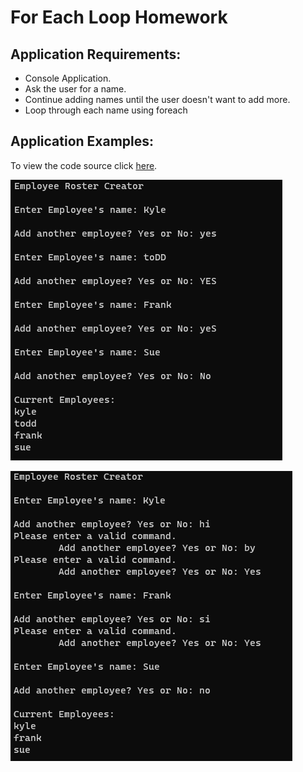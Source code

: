 # For Each Loop Homework

## Application Requirements:
- Console Application.
- Ask the user for a name.
- Continue adding names until the user doesn't want to add more.
- Loop through each name using foreach

## Application Examples:
To view the code source click [here](https://github.com/Thesnowmanndev/CSharp-Education/blob/main/CSharp-Mastercourse/Applications/Console%20Applications/App%2015%20-%20For%20Each%20Loop%20Homework/ForEachLoopHomework/Program.cs).

![example](https://github.com/Thesnowmanndev/CSharp-Education/blob/main/CSharp-Mastercourse/Applications/Console%20Applications/App%2015%20-%20For%20Each%20Loop%20Homework/example.png?raw=true)

![errors](https://github.com/Thesnowmanndev/CSharp-Education/blob/main/CSharp-Mastercourse/Applications/Console%20Applications/App%2015%20-%20For%20Each%20Loop%20Homework/error-handling.png?raw=true)